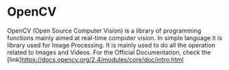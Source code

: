 # OpenCV
OpenCV (Open Source Computer Vision) is a library of programming functions mainly aimed at real-time computer vision. In simple language it is library used for Image Processing. It is mainly used to do all the operation related to Images and Videos.
For the Official Documentation, check the [link]<https://docs.opencv.org/2.4/modules/core/doc/intro.html>
